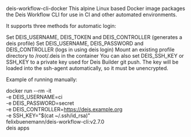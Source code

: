 deis-workflow-cli-docker
This alpine Linux based Docker image packages the Deis Workflow CLI for use in CI and other automated environments.

It supports three methods for automatic login:

Set DEIS_USERNAME, DEIS_TOKEN and DEIS_CONTROLLER (generates a deis profile)
Set DEIS_USERNAME, DEIS_PASSWORD and DEIS_CONTROLLER (logs in using deis login)
Mount an existing profile directory to /root/.deis in the container
You can also set DEIS_SSH_KEY or SSH_KEY to a private key used for Deis Builder git push.
The key will be loaded into the ssh-agent automatically, so it must be unencrypted.

Example of running manually:

docker run --rm -it \
  -e DEIS_USERNAME=ci \
  -e DEIS_PASSWORD=secret \
  -e DEIS_CONTROLLER=https://deis.example.org \
  -e SSH_KEY="$(cat ~/.ssh/id_rsa)" \
  felixbuenemann/deis-workflow-cli:v2.7.0 \
  deis apps
